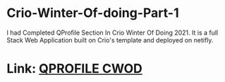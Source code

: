 # Crio-Winter-Of-doing-Part-1

I had Completed QProfile Section In Crio Winter Of Doing 2021.
It is a full Stack Web Application built on Crio's template and deployed on netifly.

#  Link:  [QPROFILE CWOD](https://ankanportfolio.netlify.app/)
